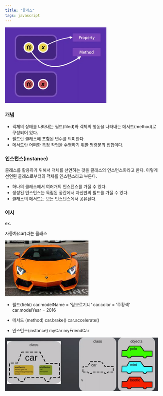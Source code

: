 ```yaml
---
title: "클래스"
tags: javascript
---
```


![class](../assets/images/post/img-oop-02.png)

### 개념

- 객체의 상태를 나타내는 필드(filed)와 객체의 행동을 나타내는 메서드(method)로 구성되어 있다.
- 필드란 클래스에 포함된 변수를 의미한다.
- 메서드란 어떠한 특정 작업을 수행하기 위한 명령문의 집합이다.

### 인스턴스(instance)

클래스를 활용하기 위해서 객체를 선언하는 것을 클래스의 인스턴스화라고 한다.
이렇게 선언된 클래스로부터의 객체를 인스턴스라고 부른다.

- 하나의 클래스에서 여러개의 인스턴스를 가질 수 있다.
- 생성된 인스턴스는 독립된 공간에서 자신만의 필드를 가질 수 있다.
- 클래스의 메서드는 모든 인스턴스에서 공유된다.

### 예시

ex.

자동차(car)라는 클래스

![class 예시](../assets/images/post/img-class.png)

- 필드(field)
  car.modelName = '람보르기니'
  car.color = '주황색'
  car.modelYear = 2016

- 메서드 (method)
  car.brake()
  car.accelerate()

- 인스턴스(instance)
  myCar
  myFriendCar

![class 예시](../assets/images/post/img-class-ex.png)
